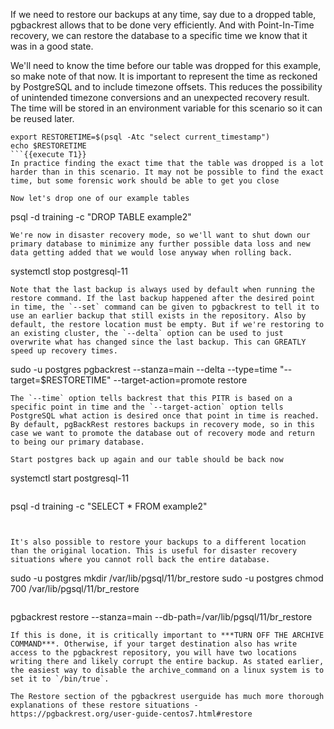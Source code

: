 If we need to restore our backups at any time, say due to a dropped table, pgbackrest allows that to be done very efficiently. And with Point-In-Time recovery, we can restore the database to a specific time we know that it was in a good state.

We'll need to know the time before our table was dropped for this example, so make note of that now. It is important to represent the time as reckoned by PostgreSQL and to include timezone offsets. This reduces the possibility of unintended timezone conversions and an unexpected recovery result. The time will be stored in an environment variable for this scenario so it can be reused later.
```
export RESTORETIME=$(psql -Atc "select current_timestamp")
echo $RESTORETIME
```{{execute T1}}
In practice finding the exact time that the table was dropped is a lot harder than in this scenario. It may not be possible to find the exact time, but some forensic work should be able to get you close

Now let's drop one of our example tables
```
psql -d training -c "DROP TABLE example2"
```{{execute T1}}
We're now in disaster recovery mode, so we'll want to shut down our primary database to minimize any further possible data loss and new data getting added that we would lose anyway when rolling back.
```
systemctl stop postgresql-11
```{{execute T1}}
Note that the last backup is always used by default when running the restore command. If the last backup happened after the desired point in time, the `--set` command can be given to pgbackrest to tell it to use an earlier backup that still exists in the repository. Also by default, the restore location must be empty. But if we're restoring to an existing cluster, the `--delta` option can be used to just overwrite what has changed since the last backup. This can GREATLY speed up recovery times.
```
sudo -u postgres pgbackrest --stanza=main --delta --type=time "--target=$RESTORETIME" --target-action=promote restore
```{{execute T1}}
The `--time` option tells backrest that this PITR is based on a specific point in time and the `--target-action` option tells PostgreSQL what action is desired once that point in time is reached. By default, pgBackRest restores backups in recovery mode, so in this case we want to promote the database out of recovery mode and return to being our primary database.

Start postgres back up again and our table should be back now
```
systemctl start postgresql-11
```{{execute T1}}
```
psql -d training -c "SELECT * FROM example2"

```{{execute T1}}


It's also possible to restore your backups to a different location than the original location. This is useful for disaster recovery situations where you cannot roll back the entire database.
```
sudo -u postgres mkdir /var/lib/pgsql/11/br_restore
sudo -u postgres chmod 700 /var/lib/pgsql/11/br_restore
```{{execute T1}}
```
pgbackrest restore --stanza=main --db-path=/var/lib/pgsql/11/br_restore
```{{execute T1}}
If this is done, it is critically important to ***TURN OFF THE ARCHIVE COMMAND***. Otherwise, if your target destination also has write access to the pgbackrest repository, you will have two locations writing there and likely corrupt the entire backup. As stated earlier, the easiest way to disable the archive_command on a linux system is to set it to `/bin/true`.

The Restore section of the pgbackrest userguide has much more thorough explanations of these restore situations - https://pgbackrest.org/user-guide-centos7.html#restore
